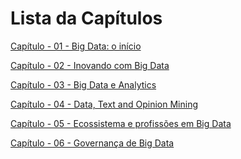 # Lista da Capítulos

[Capítulo - 01 - Big Data: o início][identifier01]

[Capítulo - 02 - Inovando com Big Data][identifier02]

[Capítulo - 03 - Big Data e Analytics][identifier03]

[Capítulo - 04 - Data, Text and Opinion Mining][identifier04]

[Capítulo - 05 - Ecossistema e profissões em Big Data][identifier05]

[Capítulo - 06 - Governança de Big Data][identifier06]

[identifier01]: 01_BigDataOInicio.md
[identifier02]: 02_InovandoComBigData.md
[identifier03]: 03_BigData&Analytics.md
[identifier04]: 04_DataTextAndOpinionMining.md
[identifier05]: 05_EcossistemaProfissoesEmBigData.md
[identifier06]: 06_GovernancaDados.md